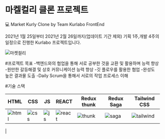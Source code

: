 # 마켈컬리 클론 프로젝트

💻 Market Kurly Clone
by Team Kurlabo FrontEnd


2021년 1월 25일부터 2021년 2월 26일까지(업데이트 기간 제외) 기획 1주,개발 4주의 일정으로 진행한 Kurlabo 프로젝트입니다.


![마켓컬리](https://user-images.githubusercontent.com/76701139/120295932-96a9e680-c302-11eb-8ad1-d2e6f272518d.gif)



#프로젝트 목표
-백엔드와의 협업을 통해 서로 공부한 것을 교환 및 활용하며 능력 향상
-원만한 갈등해결 및 상호 커뮤니케이션 능력 향상
-깃 플로우를 활용한 협업
-완성도 높은 결과물 도출
-Daily Scrum을 통해서 서로의 작업 프로세스 이해

#기술 스택

HTML|CSS|JS|REACT|Redux thunk|Redux Saga|Tailwind CSS|
|------|---|---|---|---|---|---|
|![html](https://user-images.githubusercontent.com/76701139/120313236-ab8f7580-c314-11eb-9d8b-c1c54dc8ae7e.png)|![css](https://user-images.githubusercontent.com/76701139/120313248-b0ecc000-c314-11eb-9c59-8700b9769577.png)|![js](https://user-images.githubusercontent.com/76701139/120313265-b518dd80-c314-11eb-877e-87af6c676202.png)|![react](https://user-images.githubusercontent.com/76701139/120313697-530ca800-c315-11eb-9af0-762a405ed38e.png)|![thunk](https://user-images.githubusercontent.com/76701139/120310844-c7dde300-c311-11eb-83e4-6f14b554da86.png)|![saga](https://user-images.githubusercontent.com/76701139/120313671-48eaa980-c315-11eb-9f7a-9a940375c483.png)|![tailwind](https://user-images.githubusercontent.com/76701139/120313633-3a03f700-c315-11eb-9fc7-965b4c568361.png)|
|














